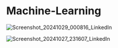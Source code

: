 # Machine-Learning

![Screenshot_20241029_000816_LinkedIn](https://github.com/user-attachments/assets/434cc7a3-62b4-4a86-ba10-bf02b0f57714)


![Screenshot_20241027_231607_LinkedIn](https://github.com/user-attachments/assets/474aa084-f3be-49e1-8ef8-2708e5fd9e1a)
